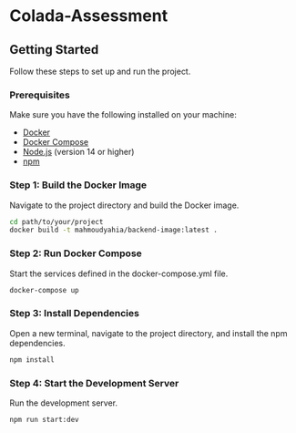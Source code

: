 # Colada-Assessment

## Getting Started

Follow these steps to set up and run the project.

### Prerequisites

Make sure you have the following installed on your machine:

- [Docker](https://www.docker.com/get-started)
- [Docker Compose](https://docs.docker.com/compose/install/)
- [Node.js](https://nodejs.org/) (version 14 or higher)
- [npm](https://www.npmjs.com/)

### Step 1: Build the Docker Image

Navigate to the project directory and build the Docker image.

```sh
cd path/to/your/project
docker build -t mahmoudyahia/backend-image:latest .
```

### Step 2: Run Docker Compose

Start the services defined in the docker-compose.yml file.

```sh
docker-compose up
```

### Step 3: Install Dependencies

Open a new terminal, navigate to the project directory, and install the npm dependencies.

```sh
npm install
```

### Step 4: Start the Development Server

Run the development server.

```sh
npm run start:dev
```
